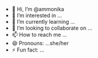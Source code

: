 - 👋 Hi, I’m @ammonika
- 👀 I’m interested in ...
- 🌱 I’m currently learning ...
- 💞️ I’m looking to collaborate on ...
- 📫 How to reach me ...
- 😄 Pronouns: ...she/her
- ⚡ Fun fact: ...

<!---
ammonika/ammonika is a ✨ special ✨ repository because its `README.md` (this file) appears on your GitHub profile.
You can click the Preview link to take a look at your changes.
--->
